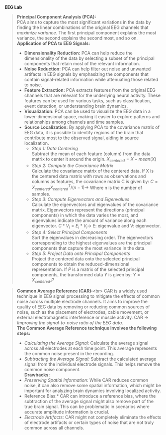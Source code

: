**EEG Lab**


> **Principal Component Analysis (PCA):**<Br/>
>PCA aims to capture the most significant variations in the data by finding the linear combinations of the original EEG channels that *maximize variance*. The first principal component explains the most variance, the second explains the second most, and so on.<br/>
>**Application of PCA to EEG Signals:**<br/>
> - **Dimensionality Reduction:** PCA can help reduce the dimensionality of the data by selecting a subset of the principal components that retain most of the relevant information.
> - **Noise Reduction:** PCA can help filter out noise and unwanted artifacts in EEG signals by emphasizing the components that contain signal-related information while attenuating those related to noise.
> - **Feature Extraction:** PCA extracts features from the original EEG channels that are relevant for the underlying neural activity. These features can be used for various tasks, such as classification, event detection, or understanding brain dynamics.
> - **Visualization:** PCA can be used to visualize the EEG data in a lower-dimensional space, making it easier to explore patterns and relationships among channels and time samples.
> - **Source Localization:** By applying PCA to the covariance matrix of EEG data, it is possible to identify regions of the brain that contribute most to the observed signal, aiding in source localization.<br/>
>   - *Step 1: Data Centering*<br>Subtract the mean of each feature (column) from the data matrix to center it around the origin. $X_{centered}= X- mean(X)$<br>
>   - *Step 2: Compute the Covariance Matrix*<br>Calculate the covariance matrix of the centered data. If X is the centered data matrix with rows as observations and columns as features, the covariance matrix C is given by: $C=X_{centered}X_{centered}^{T}/(n-1)\rightarrow$ Where n is the number of samples.
>   - *Step 3: Compute Eigenvectors and Eigenvalues*<br>Calculate the eigenvectors and eigenvalues of the covariance matrix. Eigenvectors represent the directions (principal components) in which the data varies the most, and eigenvalues indicate the amount of variance along each eigenvector.
$C*V_{i}=E_{i}*V_{i}\rightarrow$  E: eigenvalue and V: eigenvector.<br/>
>   - *Step 4: Select Principal Components*<br/>Sort the eigenvalues in decreasing order. The eigenvectors corresponding to the highest eigenvalues are the principal components that capture the most variance in the data.<br/>
>   - *Step 5: Project Data onto Principal Components*<br/>Project the centered data onto the selected principal components to obtain the reduced-dimensional representation. If *P* is a matrix of the selected principal components, the transformed data *Y* is given by: $Y=X_{centered}.P$


>**Common Average Reference (CAR):**<br\>
>CAR is a widely used technique in EEG signal processing to mitigate the effects of common noise across multiple electrode channels. It aims to improve the quality of EEG data by removing or reducing common sources of noise, such as the placement of electrodes, cable movement, or external electromagnetic interference or muscle activity. CAR $\rightarrow$ *Improving the signal-to-noise ratio of the EEG data.*<br/>
>**The Common Average Reference technique involves the following steps:**<br/>
>  - *Calculating the Average Signal:* Calculate the average signal across all electrodes at each time point. This average represents the common noise present in the recording.
>  - *Subtracting the Average Signal:* Subtract the calculated average signal from the individual electrode signals. This helps remove the common noise component.<br/>
>**Drawbacks:**
> - *Preserving Spatial Information:* While CAR reduces common noise, it can also remove some spatial information, which might be important for analyzing brain dynamics involving localized activity.
> - Reference Bias:* CAR can introduce a reference bias, where the subtraction of the average signal might also remove part of the true brain signal. This can be problematic in scenarios where accurate amplitude information is crucial.
> - *Electrode Artifacts:* CAR might not completely eliminate the effects of electrode artifacts or certain types of noise that are not truly common across all channels.